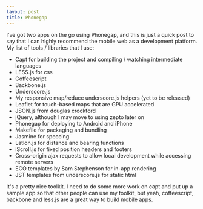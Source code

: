 ```yaml
---
layout: post
title: Phonegap
---
```


I've got two apps on the go using Phonegap, and this is just a quick post to say that I can highly recommend the mobile web as a development platform. My list of tools / libraries that I use:

  * Capt for building the project and compiling / watching intermediate languages
  * LESS.js for css
  * Coffeescript
  * Backbone.js
  * Underscore.js
  * My responsive map/reduce underscore.js helpers (yet to be released)
  * Leaflet for touch-based maps that are GPU accelerated
  * JSON.js from douglas crockford
  * jQuery, although I may move to using zepto later on
  * Phonegap for deploying to Android and iPhone
  * Makefile for packaging and bundling
  * Jasmine for speccing
  * Latlon.js for distance and bearing functions
  * iScroll.js for fixed position headers and footers
  * Cross-origin ajax requests to allow local development while accessing remote servers
  * ECO templates by Sam Stephenson for in-app rendering
  * JST templates from underscore.js for static html

It's a pretty nice toolkit. I need to do some more work on capt and put up a sample app so that other people can use my toolkit, but yeah, coffeescript, backbone and less.js are a great way to build mobile apps.